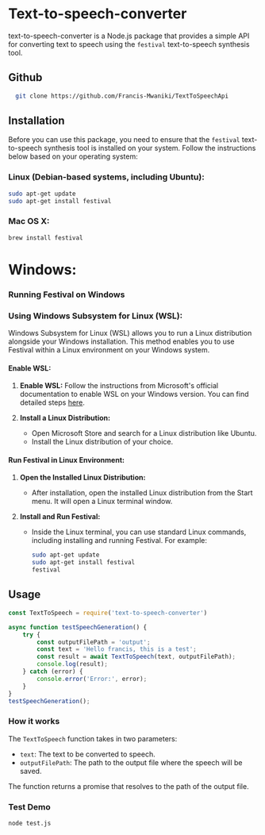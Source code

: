 # Text-to-speech-converter

text-to-speech-converter is a Node.js package that provides a simple API for converting text to speech using the `festival` text-to-speech synthesis tool.

## Github
```bash
  git clone https://github.com/Francis-Mwaniki/TextToSpeechApi
```


## Installation

Before you can use this package, you need to ensure that the `festival` text-to-speech synthesis tool is installed on your system. Follow the instructions below based on your operating system:

### Linux (Debian-based systems, including Ubuntu):

```bash
sudo apt-get update
sudo apt-get install festival
```

### Mac OS X:

```bash
brew install festival
```

# Windows:
   ### Running Festival on Windows

### Using Windows Subsystem for Linux (WSL):

Windows Subsystem for Linux (WSL) allows you to run a Linux distribution alongside your Windows installation. This method enables you to use Festival within a Linux environment on your Windows system.

#### Enable WSL:

1. **Enable WSL:** Follow the instructions from Microsoft's official documentation to enable WSL on your Windows version. You can find detailed steps [here](https://docs.microsoft.com/en-us/windows/wsl/).

2. **Install a Linux Distribution:**
   - Open Microsoft Store and search for a Linux distribution like Ubuntu.
   - Install the Linux distribution of your choice.

#### Run Festival in Linux Environment:

1. **Open the Installed Linux Distribution:**
   - After installation, open the installed Linux distribution from the Start menu. It will open a Linux terminal window.

2. **Install and Run Festival:**
   - Inside the Linux terminal, you can use standard Linux commands, including installing and running Festival. For example:
     ```bash
     sudo apt-get update
     sudo apt-get install festival
     festival
     ```
   


## Usage

```javascript
const TextToSpeech = require('text-to-speech-converter')

async function testSpeechGeneration() {
    try {
        const outputFilePath = 'output';
        const text = 'Hello francis, this is a test';
        const result = await TextToSpeech(text, outputFilePath);
        console.log(result);
    } catch (error) {
        console.error('Error:', error);
    }
}
testSpeechGeneration();
```
### How it  works

The `TextToSpeech` function takes in two parameters:

- `text`: The text to be converted to speech.
- `outputFilePath`: The path to the output file where the speech will be saved.

The function returns a promise that resolves to the path of the output file.


### Test Demo

```bash
node test.js
```




